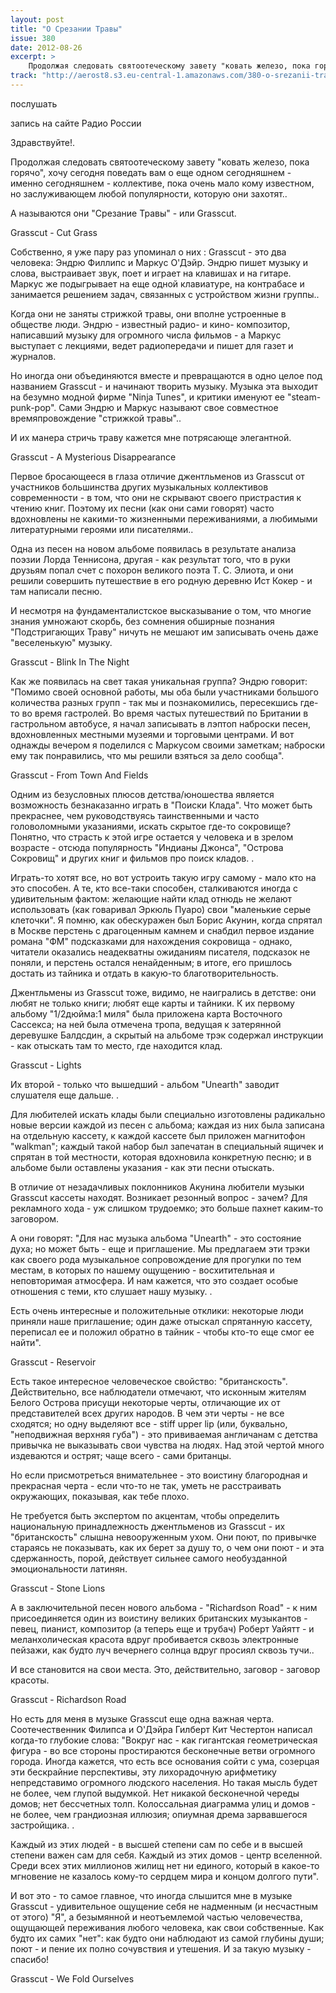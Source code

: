 ```yaml
---
layout: post
title: "О Срезании Травы"
issue: 380
date: 2012-08-26
excerpt: >
    Продолжая следовать святоотеческому завету "ковать железо, пока горячо", хочу сегодня поведать вам о еще одном сегодняшнем - именно сегодняшнем - коллективе, пока очень мало кому известном, но заслуживающем любой популярности, которую они захотят..
track: "http://aerost8.s3.eu-central-1.amazonaws.com/380-o-srezanii-travy.mp3"
---
```


послушать

запись на сайте Радио России

Здравствуйте!.

Продолжая следовать святоотеческому завету "ковать железо, пока горячо", хочу сегодня поведать вам о еще одном сегодняшнем - именно сегодняшнем - коллективе, пока очень мало кому известном, но заслуживающем любой популярности, которую они захотят..

А называются они "Срезание Травы" - или Grasscut.

Grasscut - Cut Grass

Собственно, я уже пару раз упоминал о них : Grasscut - это два человека: Эндрю Филлипс и Маркус О'Дэйр. Эндрю пишет музыку и слова, выстраивает звук, поет и играет на клавишах и на гитаре. Маркус же подыгрывает на еще одной клавиатуре, на контрабасе и занимается решением задач, связанных с устройством жизни группы..

Когда они не заняты стрижкой травы, они вполне устроенные в обществе люди. Эндрю - известный радио- и кино- композитор, написавший музыку для огромного числа фильмов - а Маркус выступает с лекциями, ведет радиопередачи и пишет для газет и журналов.

Но иногда они объединяются вместе и превращаются в одно целое под названием Grasscut - и начинают творить музыку. Музыка эта выходит на безумно модной фирме "Ninja Tunes", и критики именуют ее "steam-punk-pop". Сами Эндрю и Маркус называют свое совместное времяпровождение "стрижкой травы"..

И их манера стричь траву кажется мне потрясающе элегантной.

Grasscut - A Mysterious Disappearance

Первое бросающееся в глаза отличие джентльменов из Grasscut от участников большинства других музыкальных коллективов современности - в том, что они не скрывают своего пристрастия к чтению книг. Поэтому их песни (как они сами говорят) часто вдохновлены не какими-то жизненными переживаниями, а любимыми литературными героями или писателями..

Одна из песен на новом альбоме появилась в результате анализа поэзии Лорда Теннисона, другая - как результат того, что в руки друзьям попал счет с похорон великого поэта Т. С. Элиота, и они решили совершить путешествие в его родную деревню Ист Кокер - и там написали песню.

И несмотря на фундаменталистское высказывание о том, что многие знания умножают скорбь, без сомнения обширные познания "Подстригающих Траву" ничуть не мешают им записывать очень даже "веселенькую" музыку.

Grasscut - Blink In The Night

Как же появилась на свет такая уникальная группа? Эндрю говорит: "Помимо своей основной работы, мы оба были участниками большого количества разных групп - так мы и познакомились, пересекшись где-то во время гастролей. Во время частых путешествий по Британии в гастрольном автобусе, я начал записывать в лэптоп наброски песен, вдохновленных местными музеями и торговыми центрами. И вот однажды вечером я поделился с Маркусом своими заметкам; наброски ему так понравились, что мы решили взяться за дело сообща".

Grasscut - From Town And Fields

Одним из безусловных плюсов детства/юношества является возможность безнаказанно играть в "Поиски Клада". Что может быть прекраснее, чем руководствуясь таинственными и часто головоломными указаниями, искать скрытое где-то сокровище? Понятно, что страсть к этой игре остается у человека и в зрелом возрасте - отсюда популярность "Индианы Джонса", "Острова Сокровищ" и других книг и фильмов про поиск кладов. .

Играть-то хотят все, но вот устроить такую игру самому - мало кто на это способен. А те, кто все-таки способен, сталкиваются иногда с удивительным фактом: желающие найти клад отнюдь не желают использовать (как говаривал Эркюль Пуаро) свои "маленькие серые клеточки". Я помню, как обескуражен был Борис Акунин, когда спрятал в Москве перстень с драгоценным камнем и снабдил первое издание романа "ФМ" подсказками для нахождения сокровища - однако, читатели оказались неадекватны ожиданиям писателя, подсказок не поняли, и перстень остался ненайденным; в итоге, его пришлось достать из тайника и отдать в какую-то благотворительность.

Джентльмены из Grasscut тоже, видимо, не наигрались в детстве: они любят не только книги; любят еще карты и тайники. К их первому альбому "1/2дюйма:1 миля" была приложена карта Восточного Сассекса; на ней была отмечена тропа, ведущая к затерянной деревушке Балдсдин, а скрытый на альбоме трэк содержал инструкции - как отыскать там то место, где находится клад.

Grasscut - Lights

Их второй - только что вышедший - альбом "Unearth" заводит слушателя еще дальше. .

Для любителей искать клады были специально изготовлены радикально новые версии каждой из песен с альбома; каждая из них была записана на отдельную кассету, к каждой кассете был приложен магнитофон "walkman"; каждый такой набор был запечатан в специальный ящичек и спрятан в той местности, которая вдохновила конкретную песню; и в альбоме были оставлены указания - как эти песни отыскать.

В отличие от незадачливых поклонников Акунина любители музыки Grasscut кассеты находят. Возникает резонный вопрос - зачем? Для рекламного хода - уж слишком трудоемко; это больше пахнет каким-то заговором.

А они говорят: "Для нас музыка альбома "Unearth" - это состояние духа; но может быть - еще и приглашение. Мы предлагаем эти трэки как своего рода музыкальное сопровождение для прогулки по тем местам, в которых по нашему ощущению - восхитительная и неповторимая атмосфера. И нам кажется, что это создает особые отношения с теми, кто слушает нашу музыку. .

Есть очень интересные и положительные отклики: некоторые люди приняли наше приглашение; один даже отыскал спрятанную кассету, переписал ее и положил обратно в тайник - чтобы кто-то еще смог ее найти".

Grasscut - Reservoir

Есть такое интересное человеческое свойство: "британскость". Действительно, все наблюдатели отмечают, что исконным жителям Белого Острова присущи некоторые черты, отличающие их от представителей всех других народов. В чем эти черты - не все сходятся; но одну выделяют все - stiff upper lip (или, буквально, "неподвижная верхняя губа") - это прививаемая англичанам с детства привычка не выказывать свои чувства на людях. Над этой чертой много издеваются и острят; чаще всего - сами британцы.

Но если присмотреться внимательнее - это воистину благородная и прекрасная черта - если что-то не так, уметь не расстраивать окружающих, показывая, как тебе плохо.

Не требуется быть экспертом по акцентам, чтобы определить национальную принадлежность джентльменов из Grasscut - их "британскость" слышна невооруженным ухом. Они поют, по привычке стараясь не показывать, как их берет за душу то, о чем они поют - и эта сдержанность, порой, действует сильнее самого необузданной эмоциональности латинян.

Grasscut - Stone Lions

А в заключительной песен нового альбома - "Richardson Road" - к ним присоединяется один из воистину великих британских музыкантов - певец, пианист, композитор (а теперь еще и трубач) Роберт Уайятт - и меланхолическая красота вдруг пробивается сквозь электронные пейзажи, как будто луч вечернего солнца вдруг просиял сквозь тучи..

И все становится на свои места. Это, действительно, заговор - заговор красоты.

Grasscut - Richardson Road

Но есть для меня в музыке Grasscut еще одна важная черта. Соотечественник Филипса и О'Дэйра Гилберт Кит Честертон написал когда-то глубокие слова: "Вокруг нас - как гигантская геометрическая фигура - во все стороны простираются бесконечные ветви огромного города. Иногда кажется, что есть все основания сойти с ума, созерцая эти бескрайние перспективы, эту лихорадочную арифметику непредставимо огромного людского населения. Но такая мысль будет не более, чем глупой выдумкой. Нет никакой бесконечной череды домов; нет бессчетных толп. Колоссальная диаграмма улиц и домов - не более, чем грандиозная иллюзия; опиумная дрема зарвавшегося застройщика. .

Каждый из этих людей - в высшей степени сам по себе и в высшей степени важен сам для себя. Каждый из этих домов - центр вселенной. Среди всех этих миллионов жилищ нет ни единого, который в какое-то мгновение не казалось кому-то сердцем мира и концом долгого пути".

И вот это - то самое главное, что иногда слышится мне в музыке Grasscut - удивительное ощущение себя не надменным (и несчастным от этого) "Я", а безымянной и неотъемлемой частью человечества, ощущающей переживания любого человека, как свои собственные. Как будто их самих "нет": как будто они наблюдают из самой глубины души; поют - и пение их полно сочувствия и утешения. И за такую музыку - спасибо!

Grasscut - We Fold Ourselves
